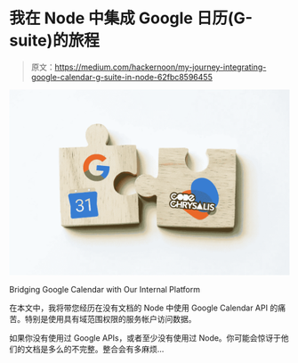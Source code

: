 # 我在 Node 中集成 Google 日历(G-suite)的旅程

> 原文：<https://medium.com/hackernoon/my-journey-integrating-google-calendar-g-suite-in-node-62fbc8596455>

![](img/eda86762a23177ad16333a8e00f45363.png)

Bridging Google Calendar with Our Internal Platform

在本文中，我将带您经历在没有文档的 Node 中使用 Google Calendar API 的痛苦。特别是使用具有域范围权限的服务帐户访问数据。

如果你没有使用过 Google APIs，或者至少没有使用过 Node。你可能会惊讶于他们的文档是多么的不完整。整合会有多麻烦…